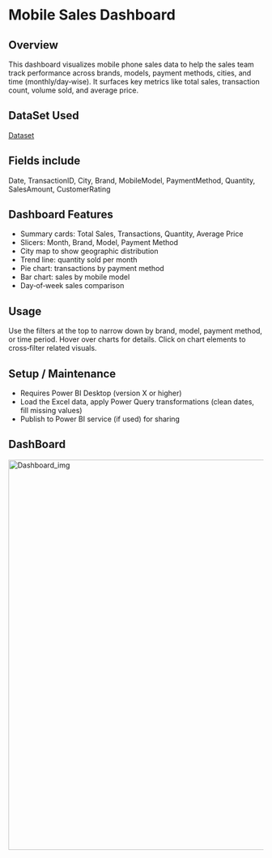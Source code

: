 # Mobile Sales Dashboard

## Overview
This dashboard visualizes mobile phone sales data to help the sales team track performance across brands, models, payment methods, cities, and time (monthly/day‐wise). It surfaces key metrics like total sales, transaction count, volume sold, and average price.

## DataSet Used
<a href="https://github.com/Aditya-Ojha-007/Mobile-Sales-Dashboard/blob/main/MOBILE%20DASHBOARD.pbit"> Dataset </a>

## Fields include 
Date, TransactionID, City, Brand, MobileModel, PaymentMethod, Quantity, SalesAmount, CustomerRating

## Dashboard Features
- Summary cards: Total Sales, Transactions, Quantity, Average Price
- Slicers: Month, Brand, Model, Payment Method
- City map to show geographic distribution
- Trend line: quantity sold per month
- Pie chart: transactions by payment method
- Bar chart: sales by mobile model
- Day‐of‐week sales comparison

## Usage
Use the filters at the top to narrow down by brand, model, payment method, or time period. Hover over charts for details. Click on chart elements to cross‐filter related visuals.

## Setup / Maintenance
- Requires Power BI Desktop (version X or higher)  
- Load the Excel data, apply Power Query transformations (clean dates, fill missing values)  
- Publish to Power BI service (if used) for sharing 

## DashBoard
<img width="1370" height="769" alt="Dashboard_img" src="https://github.com/user-attachments/assets/11cc82e6-fb38-4794-8060-ed34f62f30b7" />

